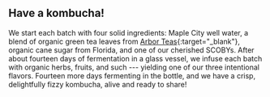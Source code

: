 <h2 class="post--title">Have a kombucha!</h2>

We start each batch with four solid ingredients: Maple City well water, a blend of organic green tea leaves from [Arbor Teas][1]{:target="_blank"}, organic cane sugar from Florida, and one of our cherished SCOBYs. After about fourteen days of fermentation in a glass vessel, we infuse each batch with organic herbs, fruits, and such --- yielding one of our three intentional flavors. Fourteen more days fermenting in the bottle, and we have a crisp, delightfully fizzy kombucha, alive and ready to share!

[1]: http://www.arborteas.com